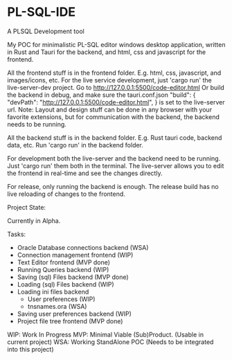# PL-SQL-IDE
A PLSQL Development tool

My POC for minimalistic PL-SQL editor windows desktop application, written in Rust and Tauri for the backend, and html, css and javascript for the frontend.



All the frontend stuff is in the frontend folder. E.g. html, css, javascript, and images/icons, etc.
For the live service development, just 'cargo run' the live-server-dev project.
Go to http://127.0.0.1:5500/code-editor.html
Or build the backend in debug, and make sure the tauri.conf.json "build": {
    "devPath": "http://127.0.0.1:5500/code-editor.html",
} is set to the live-server url.
Note: Layout and design stuff can be done in any browser with your favorite extensions, but for communication with the backend, the backend needs to be running. 

All the backend stuff is in the backend folder. E.g. Rust tauri code, backend data, etc.
Run 'cargo run' in the backend folder.


For development both the live-server and the backend need to be running. Just 'cargo run' them both in the terminal.
The live-server allows you to edit the frontend in real-time and see the changes directly.

For release, only running the backend is enough.
The release build has no live reloading of changes to the frontend. 



Project State:

Currently in Alpha.

Tasks:
- Oracle Database connections backend (WSA)
- Connection management frontend (WIP)
- Text Editor frontend (MVP done)
- Running Queries backend (WIP)
- Saving (sql) Files backend (MVP done)
- Loading (sql) Files backend (WIP)
- Loading ini files backend
    - User preferences (WIP)
    - tnsnames.ora (WSA)
- Saving user preferences backend (WIP)
- Project file tree frontend (MVP done)


WIP: Work In Progress
MVP: Minimal Viable (Sub)Product. (Usable in current project)
WSA: Working StandAlone POC (Needs to be integrated into this project)

